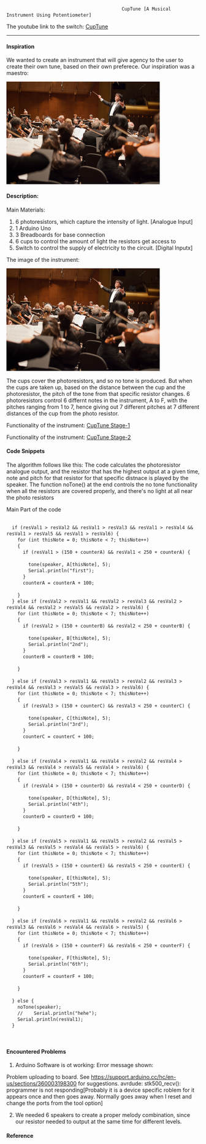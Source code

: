 



                                              CupTune [A Musical Instrument Using Potentiometer]
                                                  
                                                  
The youtube link to the switch: [CupTune]()

***     

#### Inspiration 
We wanted to create an instrument that will give agency to the user to create their own tune, based on their own preferece. Our inspiration was a maestro: 


<img style="float:middle;"  src="https://github.com/maishahoq/Intro-to-IM/blob/main/Assignment/Assignment10/maestro.jpg" width="400"  />  


#### Description: 

Main Materials: 

1. 6 photoresistors, which capture the intensity of light. [Analogue Input]
2. 1 Arduino Uno
3. 3 Breadboards for base connection
4. 6 cups to control the amount of light the resistors get access to
5. Switch to control the supply of electricity to the circuit. [Digital Inputx]

The image of the instrument:

<img style="float:center;"  src="https://github.com/maishahoq/Intro-to-IM/blob/main/Assignment/Assignment10/maestro.jpg" width="400"  />  


The cups cover the photoresistors, and so no tone is produced. But when the cups are taken up, based on the distance between the cup and the photoresistor, the pitch of the tone from that specific resistor changes.
6 photoresistors control 6 differnt notes in the instrument, A to F, with the pitches ranging from 1 to 7, hence giving out 7 different pitches at 7 different distances of the cup from the photo resistor. 

Functionality of the instrument:
[CupTune Stage-1](https://youtu.be/V0pYBJg3rO8)

Functionality of the instrument:
[CupTune Stage-2]()




#### Code Snippets

The algorithm follows like this: The code calculates the photoresistor analogue output, and the resistor that has the highest output at a given time, note and pitch for that resistor for that specific distnace is played by the speaker.
The function noTone() at the end controls the no tone functionality when all the resistors are covered properly, and there's no light at all near the photo resistors

Main Part of the code
```````````````````````````````````````````````

  if (resVal1 > resVal2 && resVal1 > resVal3 && resVal1 > resVal4 && resVal1 > resVal5 && resVal1 > resVal6) {
    for (int thisNote = 0; thisNote < 7; thisNote++)
    {
      if (resVal1 > (150 + counterA) && resVal1 < 250 + counterA) {

        tone(speaker, A[thisNote], 5);
        Serial.println("first");
      }
      counterA = counterA + 100;

    }
  } else if (resVal2 > resVal1 && resVal2 > resVal3 && resVal2 > resVal4 && resVal2 > resVal5 && resVal2 > resVal6) {
    for (int thisNote = 0; thisNote < 7; thisNote++)
    {
      if (resVal2 > (150 + counterB) && resVal2 < 250 + counterB) {

        tone(speaker, B[thisNote], 5);
        Serial.println("2nd");
      }
      counterB = counterB + 100;

    }

  } else if (resVal3 > resVal1 && resVal3 > resVal2 && resVal3 > resVal4 && resVal3 > resVal5 && resVal3 > resVal6) {
    for (int thisNote = 0; thisNote < 7; thisNote++)
    {
      if (resVal3 > (150 + counterC) && resVal3 < 250 + counterC) {

        tone(speaker, C[thisNote], 5);
        Serial.println("3rd");
      }
      counterC = counterC + 100;

    }

  } else if (resVal4 > resVal1 && resVal4 > resVal2 && resVal4 > resVal3 && resVal4 > resVal5 && resVal4 > resVal6) {
    for (int thisNote = 0; thisNote < 7; thisNote++)
    {
      if (resVal4 > (150 + counterD) && resVal4 < 250 + counterD) {

        tone(speaker, D[thisNote], 5);
        Serial.println("4th");
      }
      counterD = counterD + 100;

    }

  } else if (resVal5 > resVal1 && resVal5 > resVal2 && resVal5 > resVal3 && resVal5 > resVal4 && resVal5 > resVal6) {
    for (int thisNote = 0; thisNote < 7; thisNote++)
    {
      if (resVal5 > (150 + counterE) && resVal5 < 250 + counterE) {

        tone(speaker, E[thisNote], 5);
        Serial.println("5th");
      }
      counterE = counterE + 100;

    }

  } else if (resVal6 > resVal1 && resVal6 > resVal2 && resVal6 > resVal3 && resVal6 > resVal4 && resVal6 > resVal5) {
    for (int thisNote = 0; thisNote < 7; thisNote++)
    {
      if (resVal6 > (150 + counterF) && resVal6 < 250 + counterF) {

        tone(speaker, F[thisNote], 5);
        Serial.println("6th");
      }
      counterF = counterF + 100;

    }

  } else {
    noTone(speaker);
    //    Serial.println("hehe");
    Serial.println(resVal1);
  }



```````````````````````````````````````````````

#### Encountered Problems

1. Arduino Software is ot working: Error message shown: 

Problem uploading to board.  See https://support.arduino.cc/hc/en-us/sections/360003198300 for suggestions.
avrdude: stk500_recv(): programmer is not responding[Probably it is a device specific roblem for it appears once and then goes away. Normally goes away when I reset and change the ports from the tool option]

2. We needed 6 speakers to create a proper melody combination, since our resistor needed to output at the same time for different levels.


#### Reference

